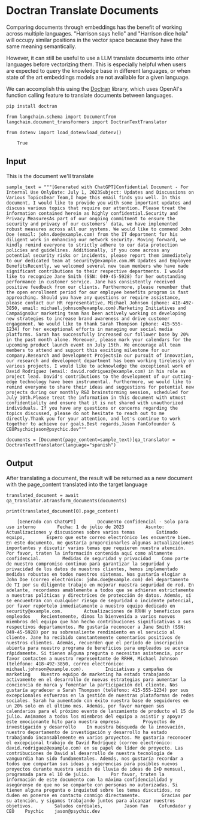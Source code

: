 Doctran Translate Documents
===========================

Comparing documents through embeddings has the benefit of working across multiple languages. "Harrison says hello" and "Harrison dice hola" will occupy similar positions in the vector space because they have the same meaning semantically.

However, it can still be useful to use a LLM translate documents into other languages before vectorizing them. This is especially helpful when users are expected to query the knowledge base in different languages, or when state of the art embeddings models are not available for a given language.

We can accomplish this using the [Doctran](https://github.com/psychic-api/doctran) library, which uses OpenAI's function calling feature to translate documents between languages.

    pip install doctran

    from langchain.schema import Documentfrom langchain.document_transformers import DoctranTextTranslator

    from dotenv import load_dotenvload_dotenv()

        True

Input[​](#input "Direct link to Input")
---------------------------------------

This is the document we'll translate

    sample_text = """[Generated with ChatGPT]Confidential Document - For Internal Use OnlyDate: July 1, 2023Subject: Updates and Discussions on Various TopicsDear Team,I hope this email finds you well. In this document, I would like to provide you with some important updates and discuss various topics that require our attention. Please treat the information contained herein as highly confidential.Security and Privacy MeasuresAs part of our ongoing commitment to ensure the security and privacy of our customers' data, we have implemented robust measures across all our systems. We would like to commend John Doe (email: john.doe@example.com) from the IT department for his diligent work in enhancing our network security. Moving forward, we kindly remind everyone to strictly adhere to our data protection policies and guidelines. Additionally, if you come across any potential security risks or incidents, please report them immediately to our dedicated team at security@example.com.HR Updates and Employee BenefitsRecently, we welcomed several new team members who have made significant contributions to their respective departments. I would like to recognize Jane Smith (SSN: 049-45-5928) for her outstanding performance in customer service. Jane has consistently received positive feedback from our clients. Furthermore, please remember that the open enrollment period for our employee benefits program is fast approaching. Should you have any questions or require assistance, please contact our HR representative, Michael Johnson (phone: 418-492-3850, email: michael.johnson@example.com).Marketing Initiatives and CampaignsOur marketing team has been actively working on developing new strategies to increase brand awareness and drive customer engagement. We would like to thank Sarah Thompson (phone: 415-555-1234) for her exceptional efforts in managing our social media platforms. Sarah has successfully increased our follower base by 20% in the past month alone. Moreover, please mark your calendars for the upcoming product launch event on July 15th. We encourage all team members to attend and support this exciting milestone for our company.Research and Development ProjectsIn our pursuit of innovation, our research and development department has been working tirelessly on various projects. I would like to acknowledge the exceptional work of David Rodriguez (email: david.rodriguez@example.com) in his role as project lead. David's contributions to the development of our cutting-edge technology have been instrumental. Furthermore, we would like to remind everyone to share their ideas and suggestions for potential new projects during our monthly R&D brainstorming session, scheduled for July 10th.Please treat the information in this document with utmost confidentiality and ensure that it is not shared with unauthorized individuals. If you have any questions or concerns regarding the topics discussed, please do not hesitate to reach out to me directly.Thank you for your attention, and let's continue to work together to achieve our goals.Best regards,Jason FanCofounder & CEOPsychicjason@psychic.dev"""

    documents = [Document(page_content=sample_text)]qa_translator = DoctranTextTranslator(language="spanish")

Output[​](#output "Direct link to Output")
------------------------------------------

After translating a document, the result will be returned as a new document with the page\_content translated into the target language

    translated_document = await qa_translator.atransform_documents(documents)

    print(translated_document[0].page_content)

        [Generado con ChatGPT]        Documento confidencial - Solo para uso interno        Fecha: 1 de julio de 2023        Asunto: Actualizaciones y discusiones sobre varios temas        Estimado equipo,        Espero que este correo electrónico les encuentre bien. En este documento, me gustaría proporcionarles algunas actualizaciones importantes y discutir varios temas que requieren nuestra atención. Por favor, traten la información contenida aquí como altamente confidencial.        Medidas de seguridad y privacidad    Como parte de nuestro compromiso continuo para garantizar la seguridad y privacidad de los datos de nuestros clientes, hemos implementado medidas robustas en todos nuestros sistemas. Nos gustaría elogiar a John Doe (correo electrónico: john.doe@example.com) del departamento de TI por su diligente trabajo en mejorar nuestra seguridad de red. En adelante, recordamos amablemente a todos que se adhieran estrictamente a nuestras políticas y directrices de protección de datos. Además, si se encuentran con cualquier riesgo de seguridad o incidente potencial, por favor repórtelo inmediatamente a nuestro equipo dedicado en security@example.com.        Actualizaciones de RRHH y beneficios para empleados    Recientemente, dimos la bienvenida a varios nuevos miembros del equipo que han hecho contribuciones significativas a sus respectivos departamentos. Me gustaría reconocer a Jane Smith (SSN: 049-45-5928) por su sobresaliente rendimiento en el servicio al cliente. Jane ha recibido constantemente comentarios positivos de nuestros clientes. Además, recuerden que el período de inscripción abierta para nuestro programa de beneficios para empleados se acerca rápidamente. Si tienen alguna pregunta o necesitan asistencia, por favor contacten a nuestro representante de RRHH, Michael Johnson (teléfono: 418-492-3850, correo electrónico: michael.johnson@example.com).        Iniciativas y campañas de marketing    Nuestro equipo de marketing ha estado trabajando activamente en el desarrollo de nuevas estrategias para aumentar la conciencia de marca y fomentar la participación del cliente. Nos gustaría agradecer a Sarah Thompson (teléfono: 415-555-1234) por sus excepcionales esfuerzos en la gestión de nuestras plataformas de redes sociales. Sarah ha aumentado con éxito nuestra base de seguidores en un 20% solo en el último mes. Además, por favor marquen sus calendarios para el próximo evento de lanzamiento de producto el 15 de julio. Animamos a todos los miembros del equipo a asistir y apoyar este emocionante hito para nuestra empresa.        Proyectos de investigación y desarrollo    En nuestra búsqueda de la innovación, nuestro departamento de investigación y desarrollo ha estado trabajando incansablemente en varios proyectos. Me gustaría reconocer el excepcional trabajo de David Rodríguez (correo electrónico: david.rodriguez@example.com) en su papel de líder de proyecto. Las contribuciones de David al desarrollo de nuestra tecnología de vanguardia han sido fundamentales. Además, nos gustaría recordar a todos que compartan sus ideas y sugerencias para posibles nuevos proyectos durante nuestra sesión de lluvia de ideas de I+D mensual, programada para el 10 de julio.        Por favor, traten la información de este documento con la máxima confidencialidad y asegúrense de que no se comparte con personas no autorizadas. Si tienen alguna pregunta o inquietud sobre los temas discutidos, no duden en ponerse en contacto conmigo directamente.        Gracias por su atención, y sigamos trabajando juntos para alcanzar nuestros objetivos.        Saludos cordiales,        Jason Fan    Cofundador y CEO    Psychic    jason@psychic.dev